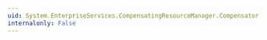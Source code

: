 ```yaml
---
uid: System.EnterpriseServices.CompensatingResourceManager.Compensator.AbortRecord(System.EnterpriseServices.CompensatingResourceManager.LogRecord)
internalonly: False
---
```

